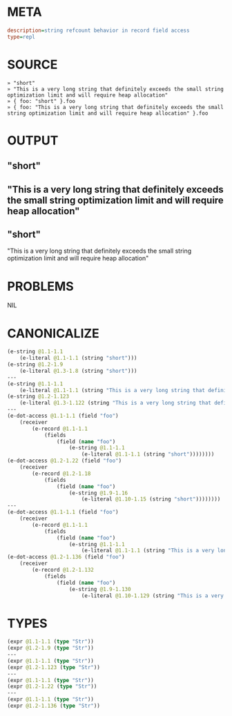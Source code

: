 # META
~~~ini
description=string refcount behavior in record field access
type=repl
~~~
# SOURCE
~~~roc
» "short"
» "This is a very long string that definitely exceeds the small string optimization limit and will require heap allocation"
» { foo: "short" }.foo
» { foo: "This is a very long string that definitely exceeds the small string optimization limit and will require heap allocation" }.foo
~~~
# OUTPUT
"short"
---
"This is a very long string that definitely exceeds the small string optimization limit and will require heap allocation"
---
"short"
---
"This is a very long string that definitely exceeds the small string optimization limit and will require heap allocation"
# PROBLEMS
NIL
# CANONICALIZE
~~~clojure
(e-string @1.1-1.1
	(e-literal @1.1-1.1 (string "short")))
(e-string @1.2-1.9
	(e-literal @1.3-1.8 (string "short")))
---
(e-string @1.1-1.1
	(e-literal @1.1-1.1 (string "This is a very long string that definitely exceeds the small string optimization limit and will require heap allocation")))
(e-string @1.2-1.123
	(e-literal @1.3-1.122 (string "This is a very long string that definitely exceeds the small string optimization limit and will require heap allocation")))
---
(e-dot-access @1.1-1.1 (field "foo")
	(receiver
		(e-record @1.1-1.1
			(fields
				(field (name "foo")
					(e-string @1.1-1.1
						(e-literal @1.1-1.1 (string "short"))))))))
(e-dot-access @1.2-1.22 (field "foo")
	(receiver
		(e-record @1.2-1.18
			(fields
				(field (name "foo")
					(e-string @1.9-1.16
						(e-literal @1.10-1.15 (string "short"))))))))
---
(e-dot-access @1.1-1.1 (field "foo")
	(receiver
		(e-record @1.1-1.1
			(fields
				(field (name "foo")
					(e-string @1.1-1.1
						(e-literal @1.1-1.1 (string "This is a very long string that definitely exceeds the small string optimization limit and will require heap allocation"))))))))
(e-dot-access @1.2-1.136 (field "foo")
	(receiver
		(e-record @1.2-1.132
			(fields
				(field (name "foo")
					(e-string @1.9-1.130
						(e-literal @1.10-1.129 (string "This is a very long string that definitely exceeds the small string optimization limit and will require heap allocation"))))))))
~~~
# TYPES
~~~clojure
(expr @1.1-1.1 (type "Str"))
(expr @1.2-1.9 (type "Str"))
---
(expr @1.1-1.1 (type "Str"))
(expr @1.2-1.123 (type "Str"))
---
(expr @1.1-1.1 (type "Str"))
(expr @1.2-1.22 (type "Str"))
---
(expr @1.1-1.1 (type "Str"))
(expr @1.2-1.136 (type "Str"))
~~~
